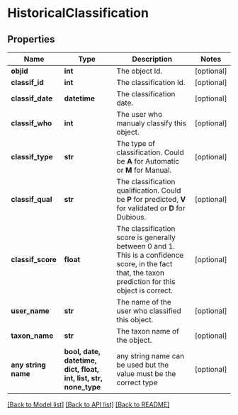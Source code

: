 # HistoricalClassification


## Properties
Name | Type | Description | Notes
------------ | ------------- | ------------- | -------------
**objid** | **int** | The object Id. | [optional] 
**classif_id** | **int** | The classification Id. | [optional] 
**classif_date** | **datetime** | The classification date. | [optional] 
**classif_who** | **int** | The user who manualy classify this object. | [optional] 
**classif_type** | **str** | The type of classification. Could be **A** for Automatic or **M** for Manual. | [optional] 
**classif_qual** | **str** | The classification qualification. Could be **P** for predicted, **V** for validated or **D** for Dubious. | [optional] 
**classif_score** | **float** | The classification score is generally between 0 and 1. This is a confidence score, in the fact that, the taxon prediction for this object is correct. | [optional] 
**user_name** | **str** | The name of the user who classified this object. | [optional] 
**taxon_name** | **str** | The taxon name of the object. | [optional] 
**any string name** | **bool, date, datetime, dict, float, int, list, str, none_type** | any string name can be used but the value must be the correct type | [optional]

[[Back to Model list]](../README.md#documentation-for-models) [[Back to API list]](../README.md#documentation-for-api-endpoints) [[Back to README]](../README.md)


